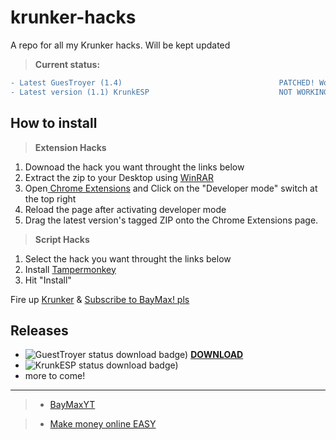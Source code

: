 # krunker-hacks
A repo for all my Krunker hacks. Will be kept updated

> **Current status:**
```diff
- Latest GuesTroyer (1.4)                                   PATCHED! Working on update for 1.9.3
- Latest version (1.1) KrunkESP                             NOT WORKING!
```

## How to install

> **Extension Hacks**
1. Downoad the hack you want throught the links below
2. Extract the zip to your Desktop using [WinRAR](http://bit.ly/winrarinstall)
3. Open[ Chrome Extensions](chrome://extensions) and Click on the "Developer mode" switch at the top right
4. Reload the page after activating developer mode
5. Drag the latest version's tagged ZIP onto the Chrome Extensions page.

> **Script Hacks**
1. Select the hack you want throught the links below
2. Install [Tampermonkey](http://bit.ly/TampermonkeyExt)
3. Hit "Install"


Fire up [Krunker](http://bit.ly/KrUnKeRiO) & 
[Subscribe to BayMax! pls](https://bit.ly/BayMaxYT)


## Releases
- ![GuestTroyer status download badge)](https://img.shields.io/badge/GuesTroyer-Unavailable-red) **[DOWNLOAD](http://bit.ly/GuesTroyer)**
- ![KrunkESP status download badge)](https://img.shields.io/badge/KrunkESP-Unavailable-red)
- more to come!

------------------------------------------------------------------
> - [BayMaxYT](https://bit.ly/BayMaxYT)

> - [Make money online EASY](https://bit.ly/BayMaxMakesMoney)
